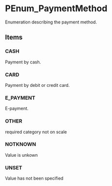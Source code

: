 # PEnum_PaymentMethod

Enumeration describing the payment method.
<!-- end of short definition -->

## Items

### CASH
Payment by cash.

### CARD
Payment by debit or credit card.

### E_PAYMENT
E-payment.

### OTHER
required category not on scale

### NOTKNOWN
Value is unkown

### UNSET
Value has not been specified
